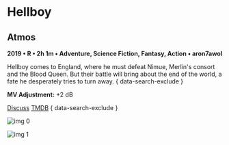 # Hellboy

## Atmos

**2019 • R • 2h 1m • Adventure, Science Fiction, Fantasy, Action • aron7awol**

Hellboy comes to England, where he must defeat Nimue, Merlin's consort and the Blood Queen. But their battle will bring about the end of the world, a fate he desperately tries to turn away.
{ data-search-exclude }

**MV Adjustment:** +2 dB

[Discuss](https://www.avsforum.com/threads/bass-eq-for-filtered-movies.2995212/post-58275176)  [TMDB](https://www.themoviedb.org/movie/456740)
{ data-search-exclude }

![img 0](https://i.imgur.com/KSS6zVN.jpg)

![img 1](https://i.imgur.com/Aqgq7GE.jpg)

